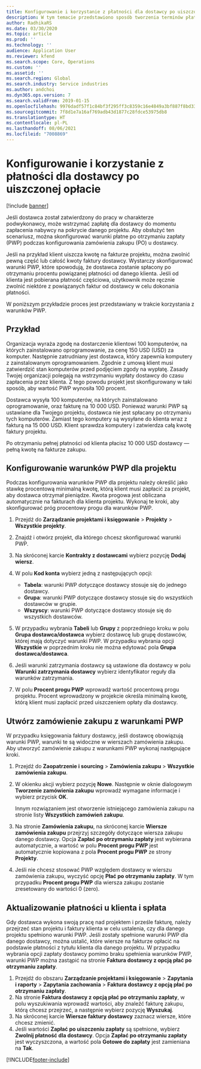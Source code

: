 ```yaml
---
title: Konfigurowanie i korzystanie z płatności dla dostawcy po uiszczonej opłacie
description: W tym temacie przedstawiono sposób tworzenia terminów płatnych po uiszczonej opłacie (PWP), aby można było zwolnić częściowe płatności dostawcy na podstawie płatności klientów.
author: RadhikaRS
ms.date: 03/30/2020
ms.topic: article
ms.prod: ''
ms.technology: ''
audience: Application User
ms.reviewer: kfend
ms.search.scope: Core, Operations
ms.custom: ''
ms.assetid: ''
ms.search.region: Global
ms.search.industry: Service industries
ms.author: andchoi
ms.dyn365.ops.version: 7
ms.search.validFrom: 2019-01-15
ms.openlocfilehash: 9976dadf57f1c84bf3f295ff3c8359c16e4849a3bf887f8bd33e46a04e2a5952
ms.sourcegitcommit: 7f8d1e7a16af769adb43d1877c28fdce53975db8
ms.translationtype: HT
ms.contentlocale: pl-PL
ms.lasthandoff: 08/06/2021
ms.locfileid: "7008869"
---
```

# <a name="set-up-and-use-pay-when-paid-vendor-payments"></a>Konfigurowanie i korzystanie z płatności dla dostawcy po uiszczonej opłacie

[!include [banner](../includes/banner.md)]

Jeśli dostawca został zatwierdzony do pracy w charakterze podwykonawcy, może wstrzymać zapłatę dla dostawcy do momentu zapłacenia nabywcy na pokrycie danego projektu. Aby obsłużyć ten scenariusz, można skonfigurować warunki płatne po otrzymaniu zapłaty (PWP) podczas konfigurowania zamówienia zakupu (PO) u dostawcy.

Jeśli na przykład klient uiszcza kwotę na fakturze projektu, można zwolnić pewną część lub całość kwoty faktury dostawcy. Wystarczy skonfigurować warunki PWP, które spowodują, że dostawca zostanie spłacony po otrzymaniu procentu powiązanej płatności od danego klienta. Jeśli od klienta jest pobierana płatność częściowa, użytkownik może ręcznie zwolnić niektóre z powiązanych faktur od dostawcy w celu dokonania płatności.

W poniższym przykładzie proces jest przedstawiany w trakcie korzystania z warunków PWP.

## <a name="example"></a>Przykład

Organizacja wyraża zgodę na dostarczenie klientowi 100 komputerów, na których zainstalowano oprogramowanie, za cenę 150 USD (USD) za komputer. Następnie zatrudniany jest dostawca, który zapewnia komputery z zainstalowanym oprogramowaniem. Zgodnie z umową klient musi zatwierdzić stan komputerów przed podjęciem zgody na wypłatę. Zasady Twojej organizacji polegają na wstrzymaniu wypłaty dostawcy do czasu zapłacenia przez klienta. Z tego powodu projekt jest skonfigurowany w taki sposób, aby wartość PWP wynosiła 100 procent.

Dostawca wysyła 100 komputerów, na których zainstalowano oprogramowanie, oraz fakturę na 10 000 USD. Ponieważ warunki PWP są ustawiane dla Twojego projektu, dostawca nie jest spłacany po otrzymaniu tych komputerów. Zamiast tego komputery są wysyłane do klienta wraz z fakturą na 15 000 USD. Klient sprawdza komputery i zatwierdza całą kwotę faktury projektu.

Po otrzymaniu pełnej płatności od klienta płacisz 10 000 USD dostawcy — pełną kwotę na fakturze zakupu.

## <a name="set-up-pwp-terms-for-a-project"></a>Konfigurowanie warunków PWP dla projektu

Podczas konfigurowania warunków PWP dla projektu należy określić jako stawkę procentową minimalną kwotę, którą klient musi zapłacić za projekt, aby dostawca otrzymał pieniądze. Kwota progowa jest obliczana automatycznie na fakturach dla klienta projektu. Wykonaj te kroki, aby skonfigurować próg procentowy progu dla warunków PWP.

1. Przejdź do **Zarządzanie projektami i księgowanie** \> **Projekty** \> **Wszystkie projekty**.
2. Znajdź i otwórz projekt, dla którego chcesz skonfigurować warunki PWP.
3. Na skróconej karcie **Kontrakty z dostawcami** wybierz pozycję **Dodaj wiersz**.
3. W polu **Kod konta** wybierz jedną z następujących opcji:

    - **Tabela**: warunki PWP dotyczące dostawcy stosuje się do jednego dostawcy.
    - **Grupa**: warunki PWP dotyczące dostawcy stosuje się do wszystkich dostawców w grupie.
    - **Wszyscy**: warunki PWP dotyczące dostawcy stosuje się do wszystkich dostawców.

4. W przypadku wybrania **Tabeli** lub **Grupy** z poprzedniego kroku w polu **Grupa dostawca/dostawca** wybierz dostawcę lub grupę dostawców, której mają dotyczyć warunki PWP. W przypadku wybrania opcji **Wszystkie** w poprzednim kroku nie można edytować pola **Grupa dostawca/dostawca**.
5. Jeśli warunki zatrzymania dostawcy są ustawione dla dostawcy w polu **Warunki zatrzymania dostawcy** wybierz identyfikator reguły dla warunków zatrzymania.
6. W polu **Procent progu PWP** wprowadź wartość procentową progu projektu. Procent wprowadzony w projekcie określa minimalną kwotę, którą klient musi zapłacić przed uiszczeniem opłaty dla dostawcy.

## <a name="create-a-po-that-has-pwp-terms"></a>Utwórz zamówienie zakupu z warunkami PWP

W przypadku księgowania faktury dostawcy, jeśli dostawcę obowiązują warunki PWP, warunki te są widoczne w wierszach zamówienia zakupu. Aby utworzyć zamówienie zakupu z warunkami PWP wykonaj następujące kroki.

1. Przejdź do **Zaopatrzenie i sourcing** \> **Zamówienia zakupu** \> **Wszystkie zamówienia zakupu**.
2. W okienku akcji wybierz pozycję **Nowe**. Następnie w oknie dialogowym **Tworzenie zamówienia zakupu** wprowadź wymagane informacje i wybierz przycisk **OK**.

    Innym rozwiązaniem jest otworzenie istniejącego zamówienia zakupu na stronie listy **Wszystkich zamówień zakupu**.

4. Na stronie **Zamówienia zakupu**, na skróconej karcie **Wiersze zamówienia zakupu** przejrzyj szczegóły dotyczące wiersza zakupu danego dostawcy. Opcja **Zapłać po otrzymaniu zapłaty** jest wybierana automatycznie, a wartość w polu **Procent progu PWP** jest automatycznie kopiowana z pola **Procent progu PWP** ze strony **Projekty**.
6. Jeśli nie chcesz stosować PWP względem dostawcy w wierszu zamówienia zakupu, wyczyść opcję **Płać po otrzymaniu zapłaty**. W tym przypadku **Procent progu PWP** dla wiersza zakupu zostanie zresetowany do wartości 0 (zero).

## <a name="update-a-customer-payment-and-pay-the-vendor"></a>Aktualizowanie płatności u klienta i spłata

Gdy dostawca wykona swoją pracę nad projektem i prześle fakturę, należy przejrzeć stan projektu i faktury klienta w celu ustalenia, czy dla danego projektu spełniono warunki PWP. Jeśli zostały spełnione warunki PWP dla danego dostawcy, można ustalić, które wiersze na fakturze opłacić na podstawie płatności z tytułu klienta dla danego projektu. W przypadku wybrania opcji zapłaty dostawcy pomimo braku spełnienia warunków PWP, warunki PWP można zastąpić na stronie **Faktura dostawcy z opcją płać po otrzymaniu zapłaty**.

1. Przejdź do obszaru **Zarządzanie projektami i księgowanie** \> **Zapytania i raporty** \> **Zapytania zachowania** \> **Faktura dostawcy z opcją płać po otrzymaniu zapłaty**.
2. Na stronie **Faktura dostawcy z opcją płać po otrzymaniu zapłaty**, w polu wyszukiwania wprowadź wartości, aby znaleźć fakturę zakupu, którą chcesz przejrzeć, a następnie wybierz pozycję **Wyszukaj**.
3. Na skróconej karcie **Wiersze faktury dostawcy** zaznacz wiersze, które chcesz zmienić.
4. Jeśli wartości **Zapłać po uiszczeniu zapłaty** są spełnione, wybierz **Zwolnij płatność dla dostawcy**. Opcja **Zapłać po otrzymaniu zapłaty** jest wyczyszczona, a wartość pola **Gotowe do zapłaty** jest zamieniana na **Tak**.


[!INCLUDE[footer-include](../includes/footer-banner.md)]